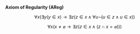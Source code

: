 **Axiom of Regularity (AReg)**

$$\forall x(\exists y(y \in x) \longrightarrow \exists z(z \in x \wedge \forall u\neg (u \in z \wedge u \in x))$$

$$\forall x(x \neq \varnothing \longrightarrow \exists z(z \in x \wedge (z \cap x = \varnothing)))$$